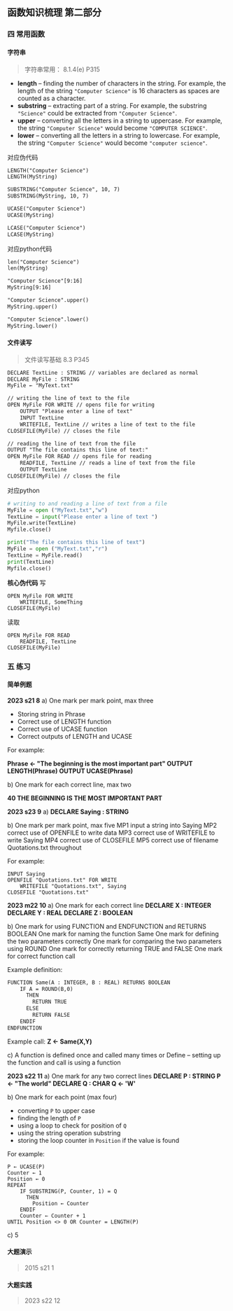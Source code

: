 ## 函数知识梳理 第二部分

### 四 常用函数

#### 字符串
> 字符串常用： 8.1.4(e) P315

- **length** – finding the number of characters in the string. For example, the length of the string `"Computer Science"` is 16 characters as spaces are 
counted as a character.
- **substring** – extracting part of a string. For example, the substring `"Science"` could be extracted from `"Computer Science"`.
- **upper** – converting all the letters in a string to uppercase. For example, the string `"Computer Science"` would become `"COMPUTER SCIENCE"`.
- **lower** – converting all the letters in a string to lowercase. For example, the string `"Computer Science"` would become `"computer science"`.

对应伪代码
```txt
LENGTH("Computer Science")
LENGTH(MyString)

SUBSTRING("Computer Science", 10, 7)
SUBSTRING(MyString, 10, 7)

UCASE("Computer Science")
UCASE(MyString)

LCASE("Computer Science")
LCASE(MyString)
```

对应python代码
```txt
len("Computer Science")
len(MyString)

"Computer Science"[9:16]
MyString[9:16]

"Computer Science".upper()
MyString.upper()

"Computer Science".lower()
MyString.lower()
```

#### 文件读写
> 文件读写基础 8.3 P345

```txt
DECLARE TextLine : STRING // variables are declared as normal
DECLARE MyFile : STRING
MyFile ← "MyText.txt"

// writing the line of text to the file
OPEN MyFile FOR WRITE // opens file for writing
    OUTPUT "Please enter a line of text"
    INPUT TextLine
    WRITEFILE, TextLine // writes a line of text to the file
CLOSEFILE(MyFile) // closes the file

// reading the line of text from the file
OUTPUT "The file contains this line of text:"
OPEN MyFile FOR READ // opens file for reading
    READFILE, TextLine // reads a line of text from the file
    OUTPUT TextLine
CLOSEFILE(MyFile) // closes the file
```
对应python
```python
# writing to and reading a line of text from a file
MyFile = open ("MyText.txt","w")
TextLine = input("Please enter a line of text ")
MyFile.write(TextLine) 
Myfile.close()

print("The file contains this line of text")
MyFile = open ("MyText.txt","r")
TextLine = MyFile.read()
print(TextLine)
Myfile.close()
```

**核心伪代码**
写
```
OPEN MyFile FOR WRITE
    WRITEFILE, SomeThing
CLOSEFILE(MyFile)
```
读取
```
OPEN MyFile FOR READ
    READFILE, TextLine
CLOSEFILE(MyFile)
```


### 五 练习
#### 简单例题
**2023 s21 8**
a) One mark per mark point, max three
- Storing string in Phrase
- Correct use of LENGTH function
- Correct use of UCASE function
- Correct outputs of LENGTH and UCASE

For example:

**Phrase ← "The beginning is the most important part"
OUTPUT LENGTH(Phrase)
OUTPUT UCASE(Phrase)**

b) One mark for each correct line, max two

**40
THE BEGINNING IS THE MOST IMPORTANT PART**

**2023 s23 9**
a) **DECLARE Saying : STRING**

b) One mark per mark point, max five
MP1 input a string into Saying
MP2 correct use of OPENFILE to write data
MP3 correct use of WRITEFILE to write Saying
MP4 correct use of CLOSEFILE
MP5 correct use of filename Quotations.txt throughout

For example:
```
INPUT Saying
OPENFILE "Quotations.txt" FOR WRITE
    WRITEFILE "Quotations.txt", Saying
CLOSEFILE "Quotations.txt"
```

**2023 m22 10**
a) 
One mark for each correct line
**DECLARE X : INTEGER
DECLARE Y : REAL
DECLARE Z : BOOLEAN**

b) 
One mark for using FUNCTION and ENDFUNCTION and RETURNS BOOLEAN
One mark for naming the function Same
One mark for defining the two parameters correctly
One mark for comparing the two parameters using ROUND
One mark for correctly returning TRUE and FALSE
One mark for correct function call

Example definition:
```txt
FUNCTION Same(A : INTEGER, B : REAL) RETURNS BOOLEAN
    IF A = ROUND(B,0)
      THEN
        RETURN TRUE
      ELSE
        RETURN FALSE
    ENDIF
ENDFUNCTION
```

Example call:
**Z ← Same(X,Y)**

c) 
A function is defined once and called many times or
Define – setting up the function and call is using a function 

**2023 s22 11**
a) 
One mark for any two correct lines
**DECLARE P : STRING
P ← "The world"
DECLARE Q : CHAR
Q ← 'W'**

b) 
One mark for each point (max four)
- converting `P` to upper case
- finding the length of `P`
- using a loop to check for position of `Q`
- using the string operation substring
- storing the loop counter in `Position` if the value is found

For example:
```
P ← UCASE(P)
Counter ← 1
Position ← 0
REPEAT
    IF SUBSTRING(P, Counter, 1) = Q
      THEN
        Position ← Counter
    ENDIF
    Counter ← Counter + 1
UNTIL Position <> 0 OR Counter = LENGTH(P) 
```

c) 5

#### 大题演示
> 2015 s21 1

#### 大题实践
> 2023 s22 12